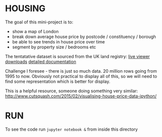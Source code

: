 # HOUSING

The goal of this mini-project is to:
- show a map of London
- break down average house price by postcode / constituency / borough
- be able to see trends in house price over time
- segment by property size / bedrooms etc

The tentatative dataset is sourced from the UK land registry:
[live viewer](http://landregistry.data.gov.uk/app/ppd/)
[downloads](https://www.gov.uk/government/statistical-data-sets/price-paid-data-downloads)
[detailed documentation](http://landregistry.data.gov.uk/app/root/doc/ppd)

Challenge I foresee - there is just so much data. 20 million rows going from 1995 to now.
Obviously not practical to display all of this, so we will need to find some representation which is better for display.

This is a helpful resource, someone doing something very similar:
http://www.cutsquash.com/2015/02/visualising-house-price-data-ipython/

# RUN
To see the code run `jupyter notebook &` from inside this directory